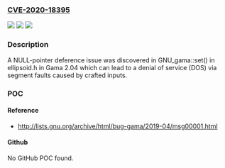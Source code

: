 ### [CVE-2020-18395](https://cve.mitre.org/cgi-bin/cvename.cgi?name=CVE-2020-18395)
![](https://img.shields.io/static/v1?label=Product&message=n%2Fa&color=blue)
![](https://img.shields.io/static/v1?label=Version&message=n%2Fa&color=blue)
![](https://img.shields.io/static/v1?label=Vulnerability&message=n%2Fa&color=brighgreen)

### Description

A NULL-pointer deference issue was discovered in GNU_gama::set() in ellipsoid.h in Gama 2.04 which can lead to a denial of service (DOS) via segment faults caused by crafted inputs.

### POC

#### Reference
- http://lists.gnu.org/archive/html/bug-gama/2019-04/msg00001.html

#### Github
No GitHub POC found.

